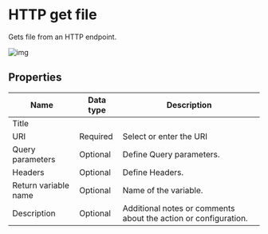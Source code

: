 # HTTP get file

Gets file from an HTTP endpoint. 

![img](https://profitbasedocs.blob.core.windows.net/flowimages/HTTP-get-file.png)


## Properties

| Name         | Data type       | Description                                       |
|--------------|-----------------|---------------------------------------------------|
| Title           |           |                        |
| URI         | Required   | Select or enter the URI |
| Query parameters   | Optional      | Define Query parameters.    |
| Headers | Optional  | Define Headers.  |
| Return variable name | Optional | Name of the variable.|
| Description | Optional | Additional notes or comments about the action or configuration. |





